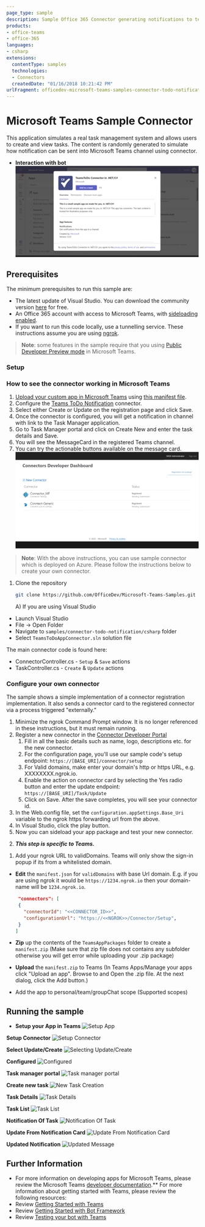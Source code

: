 ```yaml
---
page_type: sample
description: Sample Office 365 Connector generating notifications to teams channel.
products:
- office-teams
- office-365
languages:
- csharp
extensions:
  contentType: samples
  technologies:
  - Connectors
  createdDate: "01/16/2018 10:21:42 PM"
urlFragment: officedev-microsoft-teams-samples-connector-todo-notification-csharp
---
```


# Microsoft Teams Sample Connector

This application simulates a real task management system and allows users to create and view tasks. The content is randomly generated to simulate how notification can be sent into Microsoft Teams channel using connector.

- **Interaction with bot**
![Connector_Todo](TeamsToDoAppConnector/Images/connector_todo_notification_csharp.gif) 

## Prerequisites
The minimum prerequisites to run this sample are:
* The latest update of Visual Studio. You can download the community version [here](http://www.visualstudio.com) for free.
* An Office 365 account with access to Microsoft Teams, with [sideloading enabled](https://msdn.microsoft.com/en-us/microsoft-teams/setup).
* If you want to run this code locally, use a tunnelling service. These instructions assume you are using [ngrok](https://ngrok.com/). 

>**Note**: some features in the sample require that you using [Public Developer Preview mode](https://docs.microsoft.com/en-us/microsoftteams/platform/resources/dev-preview/developer-preview-intro) in Microsoft Teams.

### Setup 

### How to see the connector working in Microsoft Teams
1) [Upload your custom app in Microsoft Teams](https://docs.microsoft.com/en-us/microsoftteams/platform/concepts/apps/apps-upload) using [this manifest file](TeamsToDoAppConnector/TeamsAppPackages/manifest.json).
2) Configure the [Teams ToDo Notification](https://docs.microsoft.com/en-us/microsoftteams/platform/concepts/connectors#accessing-office-365-connectors-from-microsoft-teams) connector.
3) Select either Create or Update on the registration page and click Save. 
4) Once the connector is configured, you will get a notification in channel with link to the Task Manager application.
5) Go to Task Manager portal and click on Create New and enter the task details and Save.
6) You will see the MessageCard in the registered Teams channel.
7) You can try the actionable buttons available on the message card.
![Connector_Configuration](TeamsToDoAppConnector/Images/Connector_Setup/connector_setup_csharp.gif)

>**Note**: With the above instructions, you can use sample connector which is deployed on Azure. Please follow the instructions below to create your own connector.

1) Clone the repository

    ```bash
    git clone https://github.com/OfficeDev/Microsoft-Teams-Samples.git
    ```

   A) If you are using Visual Studio

  - Launch Visual Studio
  - File -> Open Folder
  - Navigate to `samples/connector-todo-notification/csharp` folder
  - Select `TeamsToDoAppConnector.sln` solution file

  The main connector code is found here:
* ConnectorController.cs - `Setup` & `Save` actions
* TaskController.cs - `Create` & `Update` actions

### Configure your own connector
The sample shows a simple implementation of a connector registration implementation. It also sends a connector card to the registered connector via a process triggered "externally."
   1. Minimize the ngrok Command Prompt window. It is no longer referenced in these instructions, but it must remain running.
1. Register a new connector in the [Connector Developer Portal](https://aka.ms/connectorsdashboard)
   1. Fill in all the basic details such as name, logo, descriptions etc. for the new connector.
   1. For the configuration page, you'll use our sample code's setup endpoint: `https://[BASE_URI]/connector/setup`
   1. For Valid domains, make enter your domain's http or https URL, e.g. XXXXXXXX.ngrok.io.
   1. Enable the action on connector card by selecting the Yes radio button and enter the update endpoint: `https://[BASE_URI]/Task/Update`
   1. Click on Save. After the save completes, you will see your connector id.
1. In the Web.config file, set the `configuration.appSettings.Base_Uri` variable to the ngrok https forwarding url from the above.
1. In Visual Studio, click the play button.
1. Now you can sideload your app package and test your new connector.

2) __*This step is specific to Teams.*__
1. Add your ngrok URL to validDomains. Teams will only show the sign-in popup if its from a whitelisted domain.
- **Edit** the `manifest.json` for `validDomains` with base Url domain. E.g. if you are using ngrok it would be `https://1234.ngrok.io` then your domain-name will be `1234.ngrok.io`.

   ```json
    "connectors": [
    {
      "connectorId": "<<CONNECTOR_ID>>",
      "configurationUrl": "https://<<NGROK>>/Connector/Setup",
    }
  ]
    ```
- **Zip** up the contents of the `TeamsAppPackages` folder to create a `manifest.zip` (Make sure that zip file does not contains any subfolder otherwise you will get error while uploading your .zip package)
- **Upload** the `manifest.zip` to Teams (In Teams Apps/Manage your apps click "Upload an app". Browse to and Open the .zip file. At the next dialog, click the Add button.)
- Add the app to personal/team/groupChat scope (Supported scopes)

## Running the sample

- **Setup your App in Teams**
![Setup App](TeamsToDoAppConnector/Images/1.Setup.png)

**Setup Connector**
![Setup Connector](TeamsToDoAppConnector/Images/2.click_setup_connector.png)

**Select Update/Create**
![Selecting Update/Create](TeamsToDoAppConnector/Images/5.select_update.png.)

**Configured**
![Configured](TeamsToDoAppConnector/Images/7.connector_charp_configured.png)

**Task manager portal**
![Task manager portal](TeamsToDoAppConnector/Images/8.welcome_message_on_conversation.png)

**Create new task**
![New Task Creation](TeamsToDoAppConnector/Images/9.creating_new_task.png)

**Task Details**
![Task Details](TeamsToDoAppConnector/Images/10.after_creation_task_details.png)

**Task List**
![Task List](TeamsToDoAppConnector/Images/11.task_list.png)

**Notification Of Task**
![Notification Of Task](TeamsToDoAppConnector/Images/12.notification_of_task_in_channel.png)

**Update From Notification Card**
![Update From Notification Card](TeamsToDoAppConnector/Images/13.update_title_from_channel.png)

**Updated Notification**
![Updated Message](TeamsToDoAppConnector/Images/14.task_title_updated.png)


## Further Information
- For more information on developing apps for Microsoft Teams, please review the Microsoft Teams [developer documentation](https://docs.microsoft.com/en-us/microsoftteams/platform/overview).**
For more information about getting started with Teams, please review the following resources:
- Review [Getting Started with Teams](https://msdn.microsoft.com/en-us/microsoft-teams/setup)
- Review [Getting Started with Bot Framework](https://docs.microsoft.com/en-us/bot-framework/bot-builder-overview-getstarted)
- Review [Testing your bot with Teams](https://msdn.microsoft.com/en-us/microsoft-teams/botsadd)

